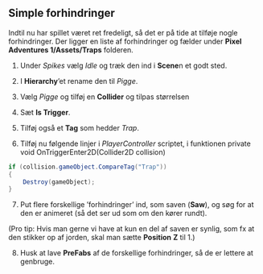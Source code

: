 ## Simple forhindringer

Indtil nu har spillet været ret fredeligt, så det er på tide at tilføje
nogle forhindringer. Der ligger en liste af forhindringer og fælder
under **Pixel Adventures 1/Assets/Traps** folderen.

1.  Under *Spikes* vælg *Idle* og træk den ind i **Scene**n et godt
    sted.

2.  I **Hierarchy**’et rename den til *Pigge*.

3.  Vælg *Pigge* og tilføj en **Collider** og tilpas størrelsen

4.  Sæt **Is Trigger**.

5.  Tilføj også et **Tag** som hedder *Trap*.

6.  Tilføj nu følgende linjer i *PlayerController* scriptet, i
    funktionen private void OnTriggerEnter2D(Collider2D collision)

```csharp
if (collision.gameObject.CompareTag("Trap"))
{
    Destroy(gameObject);
}
```

7.  Put flere forskellige ’forhindringer’ ind, som saven (**Saw**), og
    søg for at den er animeret (så det ser ud som om den kører rundt).

(Pro tip: Hvis man gerne vi have at kun en del af saven er synlig, som
fx at den stikker op af jorden, skal man sætte **Position** **Z** til
1.)

8.  Husk at lave **PreFabs** af de forskellige forhindringer, så de er
    lettere at genbruge.
